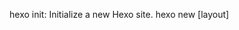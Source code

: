 hexo init: Initialize a new Hexo site.
hexo new [layout] <title>: Create a new post or page.
hexo generate: Generate the static files for your Hexo site.
hexo server: Start a local server to preview your Hexo site.
hexo deploy: Deploy your Hexo site to a specified location, such as to a GitHub Pages site or to an S3 bucket.
hexo clean: Remove the generated files and cache.
hexo list: List all of the posts and pages in your Hexo site.
hexo version: Display the version of Hexo that you are using.